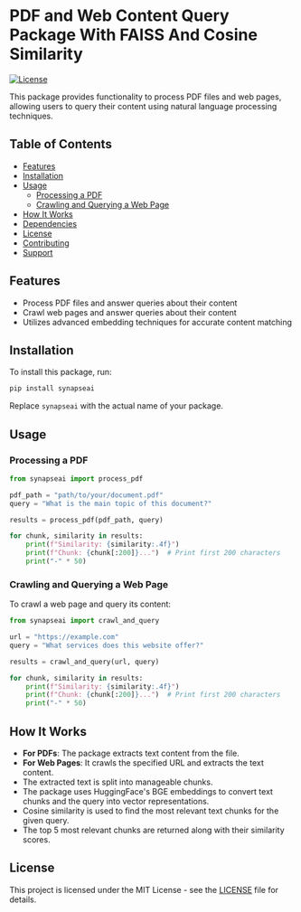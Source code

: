 
# PDF and Web Content Query Package With FAISS And Cosine Similarity

[![License](https://img.shields.io/badge/license-MIT-blue.svg)](LICENSE)

This package provides functionality to process PDF files and web pages,
allowing users to query their content using natural language processing
techniques.

## Table of Contents
- [Features](#features)
- [Installation](#installation)
- [Usage](#usage)
  - [Processing a PDF](#processing-a-pdf)
  - [Crawling and Querying a Web Page](#crawling-and-querying-a-web-page)
- [How It Works](#how-it-works)
- [Dependencies](#dependencies)
- [License](#license)
- [Contributing](#contributing)
- [Support](#support)

## Features
- Process PDF files and answer queries about their content
- Crawl web pages and answer queries about their content
- Utilizes advanced embedding techniques for accurate content matching

## Installation

To install this package, run:
```bash
pip install synapseai
```
Replace `synapseai` with the actual name of your package.

## Usage

### Processing a PDF

```python
from synapseai import process_pdf

pdf_path = "path/to/your/document.pdf"
query = "What is the main topic of this document?"

results = process_pdf(pdf_path, query)

for chunk, similarity in results:
    print(f"Similarity: {similarity:.4f}")
    print(f"Chunk: {chunk[:200]}...")  # Print first 200 characters
    print("-" * 50)
```

### Crawling and Querying a Web Page

To crawl a web page and query its content:

```python
from synapseai import crawl_and_query

url = "https://example.com"
query = "What services does this website offer?"

results = crawl_and_query(url, query)

for chunk, similarity in results:
    print(f"Similarity: {similarity:.4f}")
    print(f"Chunk: {chunk[:200]}...")  # Print first 200 characters
    print("-" * 50)
```

## How It Works

- **For PDFs**: The package extracts text content from the file.
- **For Web Pages**: It crawls the specified URL and extracts the text content.
- The extracted text is split into manageable chunks.
- The package uses HuggingFace's BGE embeddings to convert text chunks and the query into vector representations.
- Cosine similarity is used to find the most relevant text chunks for the given query.
- The top 5 most relevant chunks are returned along with their similarity scores.


## License

This project is licensed under the MIT License - see the [LICENSE](LICENSE) file for details.


